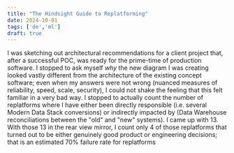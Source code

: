 ```yaml
---
title: "The Hindsight Guide to Replatforming"
date: 2024-10-01
tags: ['de','ml']
draft: true
---
```

I was sketching out architectural recommendations for a client project that, after a successful POC, was ready for the prime-time of production software. I stopped to ask myself _why_ the new diagram I was creating looked vastly different from the architecture of the existing concept software; even when my answers were not wrong (nuanced measures of reliability, speed, scale, security), I could not shake the feeling that this felt familiar in a very bad way. 
I stopped to actually count the number of replatforms where I have either been directly responsible (i.e. several Modern Data Stack conversions) or indirectly impacted by (Data Warehouse reconciliations between the "old" and "new" systems). I came up with 13. With those 13 in the rear view mirror, I count only 4 of those replatforms that turned out to be either genuinely good product or engineering decisions; that is an estimated 70% failure rate for replatforms 
<!--stackedit_data:
eyJoaXN0b3J5IjpbLTEzOTQ5ODM4MjhdfQ==
-->